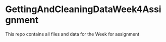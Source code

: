 # GettingAndCleaningDataWeek4Assignment
This repo contains all files and data for the Week for assignment
